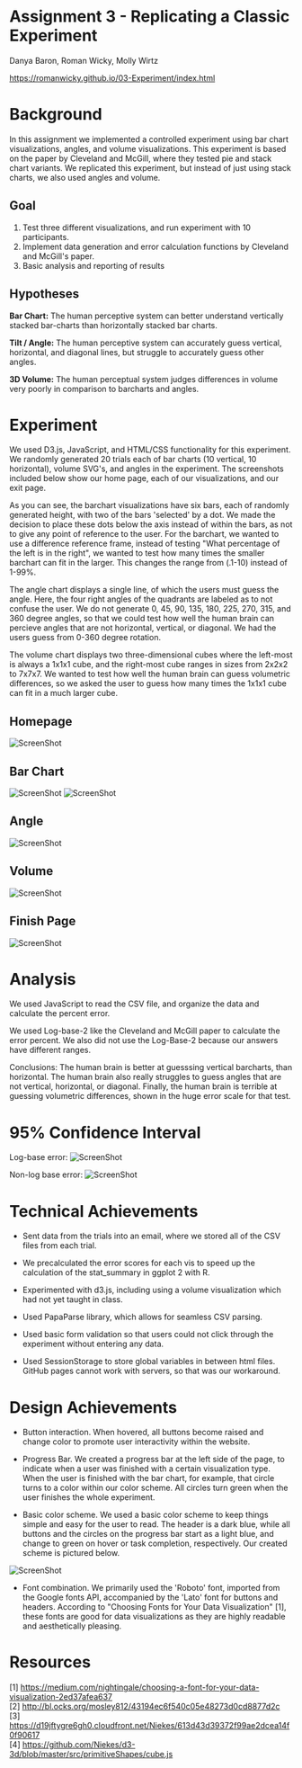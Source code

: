 # Assignment 3 - Replicating a Classic Experiment 

Danya Baron, Roman Wicky, Molly Wirtz

https://romanwicky.github.io/03-Experiment/index.html


# Background

In this assignment we implemented a controlled experiment using bar chart visualizations, angles, and volume visualizations. This experiment is based on
the paper by Cleveland and McGill, where they tested pie and stack chart variants. We replicated this experiment, but instead of just using stack charts,
we also used angles and volume. 

## Goal 

1) Test three different visualizations, and run experiment with 10 participants.
2) Implement data generation and error calculation functions by Cleveland and McGill's paper.
3) Basic analysis and reporting of results

## Hypotheses 
<b>Bar Chart:</b>
The human perceptive system can better understand vertically stacked bar-charts than horizontally stacked bar charts.

<b>Tilt / Angle:</b>
The human perceptive system can accurately guess vertical, horizontal, and diagonal lines, but struggle to accurately guess other angles. 

<b>3D Volume:</b>
The human perceptual system judges differences in volume very poorly in comparison to barcharts and angles.

# Experiment

We used D3.js, JavaScript, and HTML/CSS functionality for this experiment. We randomly generated 20 trials each of bar charts (10 vertical, 10 horizontal), volume SVG's, and angles in the experiment. The screenshots included below show our home page, each of our visualizations, and our exit page. 

As you can see, the barchart visualizations have six bars, each of randomly generated height, with two of the bars 'selected' by a dot. We made the decision to place these dots below the axis instead of within the bars, as not to give any point of reference to the user. For the barchart, we wanted to use a difference reference frame, instead of testing "What percentage of the left is in the right", we wanted to test how many times the smaller barchart can fit in the larger. This changes the range from (.1-10) instead of 1-99%.

The angle chart displays a single line, of which the users must guess the angle. Here, the four right angles of the quadrants are labeled as to not confuse the user. We do not generate 0, 45, 90, 135, 180, 225, 270, 315, and 360 degree angles, so that we could test how well the human brain can percieve angles that are not horizontal, vertical, or diagonal. We had the users guess from 0-360 degree rotation.

The volume chart displays two three-dimensional cubes where the left-most is always a 1x1x1 cube, and the right-most cube ranges in sizes from 2x2x2 to 7x7x7. We wanted to test how well the human brain can guess volumetric differences, so we asked the user to guess how many times the 1x1x1 cube can fit in a much larger cube.



## Homepage 

![ScreenShot](https://github.com/romanwicky/03-Experiment/blob/roman-work/img/homepage.png)

## Bar Chart

![ScreenShot](https://github.com/romanwicky/03-Experiment/blob/roman-work/img/barchart1.png)
![ScreenShot](https://github.com/romanwicky/03-Experiment/blob/main/img/barchart2.png)

## Angle

![ScreenShot](https://github.com/romanwicky/03-Experiment/blob/main/img/angle-ss.png)

## Volume

![ScreenShot](https://github.com/romanwicky/03-Experiment/blob/roman-work/img/volume1.png)

## Finish Page

![ScreenShot](https://github.com/romanwicky/03-Experiment/blob/roman-work/img/finished%20page.png)


# Analysis

We used JavaScript to read the CSV file, and organize the data and calculate the percent error.

We used Log-base-2 like the Cleveland and McGill paper to calculate the error percent.
We also did not use the Log-Base-2 because our answers have different ranges.


Conclusions:
The human brain is better at guesssing vertical barcharts, than horizontal. The human brain also really struggles to guess angles that are not vertical, horizontal, or diagonal. Finally, the human brain is terrible at guessing volumetric differences, shown in the huge error scale for that test.

# 95% Confidence Interval

Log-base error:
![ScreenShot](https://github.com/romanwicky/03-Experiment/blob/main/img/log-result.png)


Non-log base error:
![ScreenShot](https://github.com/romanwicky/03-Experiment/blob/main/img/non-log%20error.png)


# Technical Achievements

- Sent data from the trials into an email, where we stored all of the CSV files from each trial.

- We precalculated the error scores for each vis to speed up the calculation of the stat_summary in ggplot 2 with R. 

- Experimented with d3.js, including using a volume visualization which had not yet taught in class.

- Used PapaParse library, which allows for seamless CSV parsing.

- Used basic form validation so that users could not click through the experiment without entering any data. 

- Used SessionStorage to store global variables in between html files. GitHub pages cannot work with servers, so that was our workaround.




# Design Achievements

- Button interaction. When hovered, all buttons become raised and change color to promote user interactivity within the website.

- Progress Bar. We created a progress bar at the left side of the page, to indicate when a user was finished with a certain visualization type. When the user is finished with the bar chart, for example, that circle turns to a color within our color scheme. All circles turn green when the user finishes the whole experiment.

- Basic color scheme. We used a basic color scheme to keep things simple and easy for the user to read. The header is a dark blue, while all buttons and the circles on the progress bar start as a light blue, and change to green on hover or task completion, respectively. Our created scheme is pictured below. 

![ScreenShot](https://github.com/romanwicky/03-Experiment/blob/main/img/scheme.png)

- Font combination. We primarily used the 'Roboto' font, imported from the Google fonts API, accompanied by the 'Lato' font for buttons and headers. According to "Choosing Fonts for Your Data Visualization" [1], these fonts are good for data visualizations as they are highly readable and aesthetically pleasing. 



# Resources
[1] https://medium.com/nightingale/choosing-a-font-for-your-data-visualization-2ed37afea637<br/>
[2] http://bl.ocks.org/mosley812/43194ec6f540c05e48273d0cd8877d2c<br/>
[3] https://d19jftygre6gh0.cloudfront.net/Niekes/613d43d39372f99ae2dcea14f0f90617<br/>
[4] https://github.com/Niekes/d3-3d/blob/master/src/primitiveShapes/cube.js<br/>


```
